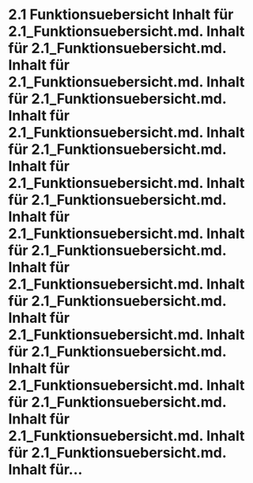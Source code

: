 # 2.1 Funktionsuebersicht Inhalt für 2.1_Funktionsuebersicht.md. Inhalt für 2.1_Funktionsuebersicht.md. Inhalt für 2.1_Funktionsuebersicht.md. Inhalt für 2.1_Funktionsuebersicht.md. Inhalt für 2.1_Funktionsuebersicht.md. Inhalt für 2.1_Funktionsuebersicht.md. Inhalt für 2.1_Funktionsuebersicht.md. Inhalt für 2.1_Funktionsuebersicht.md. Inhalt für 2.1_Funktionsuebersicht.md. Inhalt für 2.1_Funktionsuebersicht.md. Inhalt für 2.1_Funktionsuebersicht.md. Inhalt für 2.1_Funktionsuebersicht.md. Inhalt für 2.1_Funktionsuebersicht.md. Inhalt für 2.1_Funktionsuebersicht.md. Inhalt für 2.1_Funktionsuebersicht.md. Inhalt für 2.1_Funktionsuebersicht.md. Inhalt für 2.1_Funktionsuebersicht.md. Inhalt für 2.1_Funktionsuebersicht.md. Inhalt für...